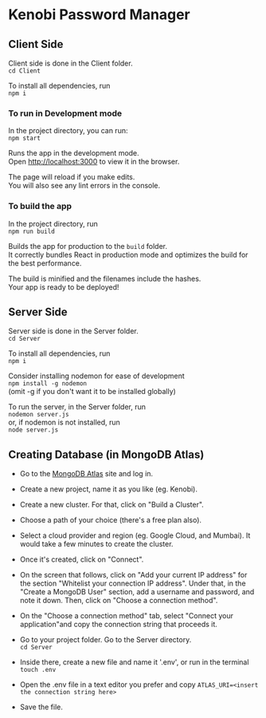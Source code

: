 # Kenobi Password Manager

## Client Side

Client side is done in the Client folder.  \
`cd Client`

To install all dependencies, run \
`npm i`

### To run in Development mode 

In the project directory, you can run: \
`npm start` 

Runs the app in the development mode.\
Open [http://localhost:3000](http://localhost:3000) to view it in the browser.

The page will reload if you make edits.\
You will also see any lint errors in the console.

### To build the app
In the project directory, run \
`npm run build`

Builds the app for production to the `build` folder.\
It correctly bundles React in production mode and optimizes the build for the best performance.

The build is minified and the filenames include the hashes.\
Your app is ready to be deployed!


## Server Side

Server side is done in the Server folder. \
`cd Server`

To install all dependencies, run \
`npm i`

Consider installing nodemon for ease of development \
`npm install -g nodemon` \
(omit -g if you don't want it to be installed globally)

To run the server, in the Server folder, run \
`nodemon server.js` \
or, if nodemon is not installed, run \
`node server.js` 

## Creating Database (in MongoDB Atlas)

* Go to the [MongoDB Atlas](https://account.mongodb.com/account/login?n=%2Fv2%2F6086825ce97ae723ddc04224) site and log in.
* Create a new project, name it as you like (eg. Kenobi).
* Create a new cluster. For that, click on "Build a Cluster".
* Choose a path of your choice (there's a free plan also).
* Select a cloud provider and region (eg. Google Cloud, and Mumbai). 
It would take a few minutes to create the cluster. 

* Once it's created, click on "Connect".
* On the screen that follows, click on "Add your current IP address" for the section "Whitelist your connection IP address". Under that, in the "Create a MongoDB User" section, add a username and password, and note it down. Then, click on "Choose a connection method". 
* On the "Choose a connection method" tab, select "Connect your application"and copy the connection string that proceeds it. 

* Go to your project folder. Go to the Server directory.  
`cd Server` 
* Inside there, create a new file and name it '.env', or run in the terminal 
`touch .env` 
* Open the .env file in a text editor you prefer and copy 
`ATLAS_URI=<insert the connection string here>` 
* Save the file.


